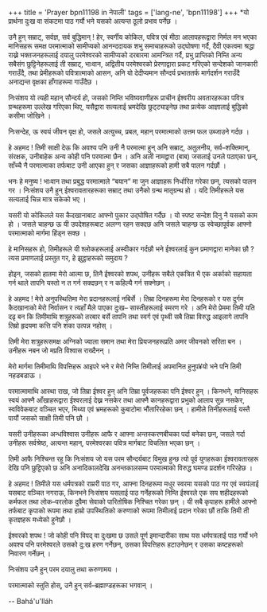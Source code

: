 +++
title = 'Prayer bpn11198 in नेपाली'
tags = ['lang-ne', 'bpn11198']
+++
*यो प्रार्थना दुःख वा संकटमा पाठ गर्यौ भने यसको अत्यन्त ठूलो प्रभाव पर्नेछ । 

उनै हुन् सम्राट्, सर्वज्ञ, सर्व बुद्धिमान् ! हेर, स्वर्गीय कोकिल, पवित्र एवं मीठा आलापहरूद्वारा निर्मल मन भएका मानिसहरू समक्ष परमात्माको सामीप्यको आनन्ददायक शभु समाचाहरूको उद्घोषणा गर्दै, दैवी एकत्वमा श्रद्धा राख्ने भक्तजनहरूलाई दयालु परमेश्वरको सामीप्यको दरबारमा आमन्त्रित गर्दै, प्रभु प्राप्तिको निम्ति अन्य सबैसंग छुट्टिनेहरूलाई ती सम्राट्, भाःवान, अद्वितीय परमेश्वरको प्रेरणाद्वारा प्रकट गरिएको सन्देशको जानकारी गराउँदै, तथा प्रेमीहरूको पवित्रात्माको आसन, अनि यो देदीप्यमान सौन्दर्य प्रभाततर्फ मार्गदर्शन गराउँदै अनाद्यन्त वृक्षका हाँगाहरूमा गाउँदैछ । 

निःसंशय यो त्यही महान् सौन्दर्य हो, जसको निम्ति भविष्यवाणीहरू प्राचीन ईश्वरीय अवतारहरूका पवित्र ग्रन्थहरूमा उल्लेख गरिएका थिए, यसैद्वारा सत्यलाई भ्रमदेखि छुट्ट्याइनेछ तथा प्रत्येक आज्ञालाई बुद्धिको कसीमा जोखिने । 

निःसन्देह, ऊ स्वयं जीवन वृक्ष हो, जसले अत्युच्च, प्रबल, महान् परमात्माको उत्तम फल उब्जाउने गर्दछ । 

हे अहमद ! तिमी साक्षी देऊ कि अवश्य पनि उनी नै परमात्मा हुन् अनि सम्राट्, अतुलनीय, सर्व–शक्तिमान्, संरक्षक, उनीबाहेक अन्य कोही पनि परमात्मा छैन । अनि अली नामद्वारा (बाब) जसलाई उनले पठाएका छन्, साँच्चै नै परमात्माका तर्फबाट उनी आएका हुन् र जसका आज्ञाहरूको  हामी सबै पालन गर्दछौं । 

भनः हे मनुष्य ! भाःवान तथा प्रबुद्ध परमात्माले “बयान” मा जुन आज्ञाहरू निर्धारित गरेका छन्, त्यसको पालन गर । निःसंशय उनै हुन् ईश्वरावतारहरूका सम्राट् तथा उनैको ग्रन्थ मातृग्रन्थ हो । यदि तिमीहरूले यस सत्यलाई चिन्न मात्र सकेको भए । 

यसरी यो कोकिलले यस कैदखानाबाट आफ्नो पुकार उद्घोषित गर्दैछ । यो स्पष्ट सन्देश दिनु नै यसको काम हो । जसले चाहन्छ ऊ यी उपदेशहरूबाट अलग्ग रहन सक्दछ अनि जसले चाहन्छ ऊ स्वेच्छापूर्वक आफ्नो परमात्माको मार्गमा हिंड्न सक्छ । 

हे मानिसहरू हो, तिमीहरूले यी श्लोकहरूलाई अस्वीकार गर्दछौ भने ईश्वरलाई कुन प्रमाणद्वारा मानेका छौ ? त्यस प्रमाणलाई प्रस्तुत गर, हे झुट्ठाहरूको समुदाय ?

होइन, जसको हातमा मेरो आत्मा छ, तिनै ईश्वरको शपथ, उनीहरू सबैले एकत्रित भै एक अर्काको सहायता गर्न थाले तापनि यस्तो न त गर्न सक्दछन् र न कहिल्यै गर्न सक्नेछन् । 

हे अहमद ! मेरो अनुपस्थितिमा मेरा प्रदानहरूलाई नबिर्से । तिम्रा दिनहरूमा मेरा दिनहरूको र यस दुर्गम कैदखानाको मेरो निर्वासन र त्यहाँ मैले पाएका दुःख– सास्तीहरूलाई  स्मरण गरे । अनि मेरो प्रेममा तिमी यति दढृ बन कि तिमीमाथि शत्रुहरूको तरबार बर्से तापनि तथा स्वर्ग एवं पृथ्वी सबै तिम्रा विरुद्ध आइलागे तापनि तिम्रो हृदयमा कत्ति पनि शंका उत्पन्न नहोस् । 

तिमी मेरा शत्रुहरूसमक्ष अग्निको ज्वाला समान तथा मेरा प्रियजनहरूप्रति अमर जीवनको सरिता बन । उनीहरू नबन जो मप्रति विश्वास राख्दैनन् । 

मेरो मार्गमा तिमीमाथि विपत्तिहरू आइपरे भने र मेरो निम्ति तिमीलाई अपमानित हुनुप¥यो भने पनि तिमी नहडबडाऊ । 

परमात्मामाथि आस्था राख, जो तिम्रा ईश्वर हुन् अनि तिम्रा पूर्वजहरूका पनि ईश्वर हुन् । किनभने, मानिसहरू स्वयं आफ्नै आँखाहरूद्वारा ईश्वरलाई देख्न नसकेर तथा आफ्नै कानहरूद्वारा प्रभुको आलाप सुन्न नसकेर, स्वविवेकबाट वञ्चित भएर, मिथ्या एवं भ्रमहरूको कुबाटोमा भौंतारिरहेका छन् । हामीले तिनीहरूलाई यस्तै पायौं जसको साक्षी तिमी पनि छौ । 

यसरी उनीहरूका अन्धविश्वास उनीहरू आफै र आफ्ना अन्तस्करणबीचका पर्दा बनेका छन्, जसले गर्दा उनीहरू सर्वश्रेष्ठ, अत्यन्त महान्, परमेश्वरका पवित्र मार्गबाट विचलित भएका छन् । 

तिमी आफै निश्चिन्त रहू कि निःसंशय जो यस परम सौन्दर्यबाट विमुख हुन्छ त्यो पूर्व युगहरूका ईश्वरावतारहरू देखि पनि छुट्टिएको छ अनि अनादिकालदेखि अनन्तकालसम्म परमात्माको विरुद्ध घमण्ड प्रदर्शन गरिरहेछ । 

हे अहमद ! तिमीले यस धर्मपत्रको राम्ररी पाठ गर, आफ्ना दिनहरूमा मधुर स्वरमा यसको पाठ गर एवं स्वयंलाई यसबाट वञ्चित नगराऊ, किनभने निःसंशय यसलाई पाठ गर्नेहरूको निम्ति ईश्वरले एक सय शहीदहरूको कर्मफल तथा लोक–परलोक दुवैमा सेवाको पारितोषिक निश्चित गरेका छन् । यी सबै कृपाहरू हामीले आफ्नो तर्फबाट कृपाको रूपमा तथा हाम्रो उपस्थितिको करुणाको रूपमा तिमीलाई  प्रदान गरेका छौं ताकि तिमी ती कृतज्ञहरू मध्येको हुनेछौ । 

ईश्वरको शपथ ! जो कोही पनि विपद् वा दुःखमा छ उसले पूर्ण इमान्दारीका साथ यस धर्मपत्रलाई पाठ गर्यो भने अवश्य पनि परमेश्वरले उसको दु:ख हरण गर्नेछन्, उसका विपत्तिहरू हटाउनेछन् र उसका कष्टहरूको निवारण गर्नेछन् । 

निःसंशय उनै हुन् परम दयालु तथा करुणामय । 

परमात्माको स्तुति होस्, उनै हुन् सर्व–ब्रह्माण्डहरूका भगवान् ।

-- Bahá'u'lláh

